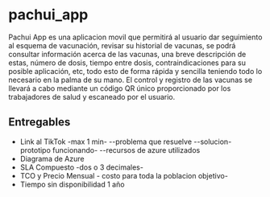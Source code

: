 # pachui_app

Pachui App es una aplicacion movil que permitirá al usuario dar seguimiento al esquema de vacunación, revisar su historial de vacunas, se podrá consultar información acerca de las vacunas, una breve descripción de estas, número de dosis, tiempo entre dosis, contraindicaciones para su posible aplicación, etc, todo esto de forma rápida y sencilla teniendo todo lo necesario en la palma de su mano. El control y registro de las vacunas se llevará a cabo mediante un código QR único proporcionado por los trabajadores de salud y escaneado por el usuario.  



## Entregables
- Link al TikTok -max 1 min-
--problema que resuelve
--solucion- prototipo funcionando-
--recursos de azure utilizados
- Diagrama de Azure
- SLA Compuesto -dos o 3 decimales-
- TCO y Precio Mensual - costo para toda la poblacion objetivo-
- Tiempo sin disponibilidad 1 año



